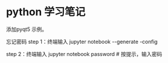 # python 学习笔记
添加pyqt5 示例。

忘记密码
step 1：终端输入
jupyter notebook --generate -config

step 2：终端输入
jupyter notebook password # 按提示，输入密码

